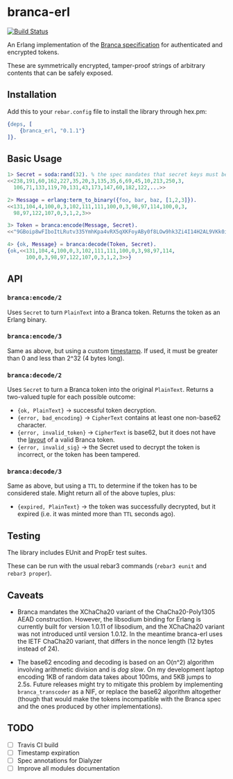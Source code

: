 # branca-erl

[![Build Status](https://travis-ci.org/1ma/branca-erl.svg?branch=master)](https://travis-ci.org/1ma/branca-erl)

An Erlang implementation of the [Branca specification] for authenticated and encrypted tokens.

These are symmetrically encrypted, tamper-proof strings of arbitrary contents that can be safely exposed.


## Installation

Add this to your `rebar.config` file to install the library through hex.pm:

```erlang
{deps, [
    {branca_erl, "0.1.1"}
]}.
```


## Basic Usage

```erlang
1> Secret = soda:rand(32). % the spec mandates that secret keys must be exactly 32 bytes long.
<<238,191,60,162,227,35,20,3,135,35,6,69,45,10,213,250,3,
  106,71,133,119,70,131,43,173,147,60,182,122,...>>

2> Message = erlang:term_to_binary({foo, bar, baz, [1,2,3]}).
<<131,104,4,100,0,3,102,111,111,100,0,3,98,97,114,100,0,3,
  98,97,122,107,0,3,1,2,3>>

3> Token = branca:encode(Message, Secret).
<<"9GBoip8wFIboItLRutv335YmhKpa4vRX5qXKFoyABy0f8LOw9hk3Zi4I14H2AL9VKk0i6GRentlKXc9qr">>

4> {ok, Message} = branca:decode(Token, Secret).
{ok,<<131,104,4,100,0,3,102,111,111,100,0,3,98,97,114,
      100,0,3,98,97,122,107,0,3,1,2,3>>}
```


## API

### `branca:encode/2`

Uses `Secret` to turn `PlainText` into a Branca token. Returns the token as an Erlang binary.

### `branca:encode/3`

Same as above, but using a custom [timestamp]. If used, it must be greater than 0 and less than 2^32 (4 bytes long).

### `branca:decode/2`

Uses `Secret` to turn a Branca token into the original `PlainText`. Returns a two-valued tuple for each possible outcome:

- `{ok, PlainText}` -> successful token decryption.
- `{error, bad_encoding}` -> `CipherText` contains at least one non-base62 character.
- `{error, invalid_token}` -> `CipherText` is base62, but it does not have the [layout] of a valid Branca token.
- `{error, invalid_sig}` -> the Secret used to decrypt the token is incorrect, or the token has been tampered.

### `branca:decode/3`

Same as above, but using a `TTL` to determine if the token has to be considered stale. Might return all of the above tuples, plus:

- `{expired, PlainText}` -> the token was successfully decrypted, but it expired (i.e. it was minted more than `TTL` seconds ago).


## Testing

The library includes EUnit and PropEr test suites.

These can be run with the usual rebar3 commands (`rebar3 eunit` and `rebar3 proper`).


## Caveats

- Branca mandates the XChaCha20 variant of the ChaCha20-Poly1305 AEAD construction. However, the
  libsodium binding for Erlang is currently built for version 1.0.11 of libsodium, and the XChaCha20 variant
  was not introduced until version 1.0.12. In the meantime branca-erl uses the IETF ChaCha20 variant,
  that differs in the nonce length (12 bytes instead of 24).

- The base62 encoding and decoding is based on an O(n^2) algorithm involving arithmetic division and is _dog slow_.
  On my development laptop encoding 1KB of random data takes about 100ms, and 5KB jumps to 2.5s.
  Future releases might try to mitigate this problem by implementing `branca_transcoder` as a NIF, or replace
  the base62 algorithm altogether (though that would make the tokens incompatible with the Branca spec
  and the ones produced by other implementations).

## TODO

- [ ] Travis CI build
- [ ] Timestamp expiration
- [ ] Spec annotations for Dialyzer
- [ ] Improve all modules documentation

[Branca specification]: https://github.com/tuupola/branca-spec
[timestamp]: https://github.com/tuupola/branca-spec#timestamp
[layout]: https://github.com/tuupola/branca-spec#token-format
